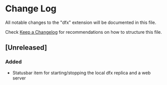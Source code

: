 # Change Log

All notable changes to the "dfx" extension will be documented in this file.

Check [Keep a Changelog](http://keepachangelog.com/) for recommendations on how to structure this file.

## [Unreleased]

### Added

* Statusbar item for starting/stopping the local dfx replica and a web server
